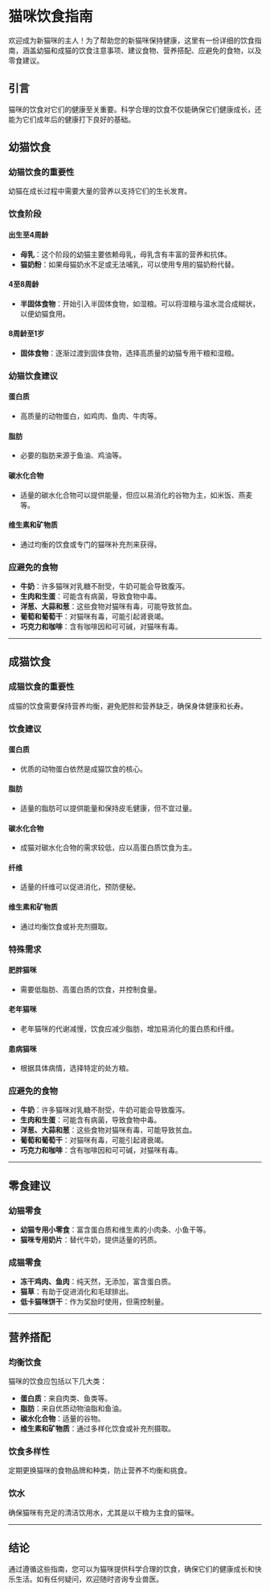 # 猫咪饮食指南

欢迎成为新猫咪的主人！为了帮助您的新猫咪保持健康，这里有一份详细的饮食指南，涵盖幼猫和成猫的饮食注意事项、建议食物、营养搭配、应避免的食物，以及零食建议。


## 引言

猫咪的饮食对它们的健康至关重要。科学合理的饮食不仅能确保它们健康成长，还能为它们成年后的健康打下良好的基础。

## 幼猫饮食

### 幼猫饮食的重要性

幼猫在成长过程中需要大量的营养以支持它们的生长发育。

### 饮食阶段

#### 出生至4周龄

- **母乳**：这个阶段的幼猫主要依赖母乳，母乳含有丰富的营养和抗体。
- **猫奶粉**：如果母猫奶水不足或无法哺乳，可以使用专用的猫奶粉代替。

#### 4至8周龄

- **半固体食物**：开始引入半固体食物，如湿粮。可以将湿粮与温水混合成糊状，以便幼猫食用。

#### 8周龄至1岁

- **固体食物**：逐渐过渡到固体食物，选择高质量的幼猫专用干粮和湿粮。

### 幼猫饮食建议

#### 蛋白质

- 高质量的动物蛋白，如鸡肉、鱼肉、牛肉等。

#### 脂肪

- 必要的脂肪来源于鱼油、鸡油等。

#### 碳水化合物

- 适量的碳水化合物可以提供能量，但应以易消化的谷物为主，如米饭、燕麦等。

#### 维生素和矿物质

- 通过均衡的饮食或专门的猫咪补充剂来获得。

### 应避免的食物

- **牛奶**：许多猫咪对乳糖不耐受，牛奶可能会导致腹泻。
- **生肉和生蛋**：可能含有病菌，导致食物中毒。
- **洋葱、大蒜和葱**：这些食物对猫咪有毒，可能导致贫血。
- **葡萄和葡萄干**：对猫咪有毒，可能引起肾衰竭。
- **巧克力和咖啡**：含有咖啡因和可可碱，对猫咪有毒。

---

## 成猫饮食

### 成猫饮食的重要性

成猫的饮食需要保持营养均衡，避免肥胖和营养缺乏，确保身体健康和长寿。

### 饮食建议

#### 蛋白质

- 优质的动物蛋白依然是成猫饮食的核心。

#### 脂肪

- 适量的脂肪可以提供能量和保持皮毛健康，但不宜过量。

#### 碳水化合物

- 成猫对碳水化合物的需求较低，应以高蛋白质饮食为主。

#### 纤维

- 适量的纤维可以促进消化，预防便秘。

#### 维生素和矿物质

- 通过均衡饮食或补充剂摄取。

### 特殊需求

#### 肥胖猫咪

- 需要低脂肪、高蛋白质的饮食，并控制食量。

#### 老年猫咪

- 老年猫咪的代谢减慢，饮食应减少脂肪，增加易消化的蛋白质和纤维。

#### 患病猫咪

- 根据具体病情，选择特定的处方粮。

### 应避免的食物

- **牛奶**：许多猫咪对乳糖不耐受，牛奶可能会导致腹泻。
- **生肉和生蛋**：可能含有病菌，导致食物中毒。
- **洋葱、大蒜和葱**：这些食物对猫咪有毒，可能导致贫血。
- **葡萄和葡萄干**：对猫咪有毒，可能引起肾衰竭。
- **巧克力和咖啡**：含有咖啡因和可可碱，对猫咪有毒。

---

## 零食建议

### 幼猫零食

- **幼猫专用小零食**：富含蛋白质和维生素的小肉条、小鱼干等。
- **猫咪专用奶片**：替代牛奶，提供适量的钙质。

### 成猫零食

- **冻干鸡肉、鱼肉**：纯天然，无添加，富含蛋白质。
- **猫草**：有助于促进消化和毛球排出。
- **低卡猫咪饼干**：作为奖励时使用，但需控制量。

---

## 营养搭配

### 均衡饮食

猫咪的饮食应包括以下几大类：

- **蛋白质**：来自肉类、鱼类等。
- **脂肪**：来自优质动物油脂和鱼油。
- **碳水化合物**：适量的谷物。
- **维生素和矿物质**：通过多样化饮食或补充剂摄取。

### 饮食多样性

定期更换猫咪的食物品牌和种类，防止营养不均衡和挑食。

### 饮水

确保猫咪有充足的清洁饮用水，尤其是以干粮为主食的猫咪。

---

## 结论

通过遵循这些指南，您可以为猫咪提供科学合理的饮食，确保它们的健康成长和快乐生活。如有任何疑问，欢迎随时咨询专业兽医。
